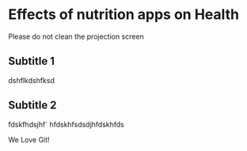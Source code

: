 # Effects of nutrition apps on Health


Please do not clean the projection screen

## Subtitle 1
dshflkdshfksd


## Subtitle 2
fdskfhdsjhf`
hfdskhfsdsdjhfdskhfds


We Love Git!

